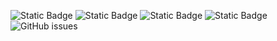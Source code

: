 ![Static Badge](https://img.shields.io/badge/blacklists-60-000000) ![Static Badge](https://img.shields.io/badge/blacklisted-3120955-cc0000) ![Static Badge](https://img.shields.io/badge/whitelisted-2243-00CC00) ![Static Badge](https://img.shields.io/badge/streaming_blacklist-28107-000000) ![GitHub issues](https://img.shields.io/github/issues/fabriziosalmi/blacklists)
